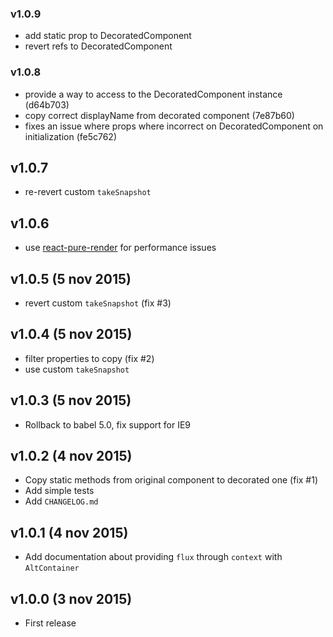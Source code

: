 ### v1.0.9

* add static prop to DecoratedComponent
* revert refs to DecoratedComponent

### v1.0.8

* provide a way to access to the DecoratedComponent instance (d64b703)
* copy correct displayName from decorated component (7e87b60)
* fixes an issue where props where incorrect on DecoratedComponent on initialization (fe5c762)

## v1.0.7

* re-revert custom `takeSnapshot`

## v1.0.6

* use [react-pure-render](https://github.com/gaearon/react-pure-render) for performance issues

## v1.0.5 (5 nov 2015)

* revert custom `takeSnapshot` (fix #3)

## v1.0.4 (5 nov 2015)

* filter properties to copy (fix #2)
* use custom `takeSnapshot`

## v1.0.3 (5 nov 2015)

* Rollback to babel 5.0, fix support for IE9

## v1.0.2 (4 nov 2015)

* Copy static methods from original component to decorated one (fix #1)
* Add simple tests
* Add `CHANGELOG.md`

## v1.0.1 (4 nov 2015)

* Add documentation about providing `flux` through `context` with `AltContainer`

## v1.0.0 (3 nov 2015)

* First release
